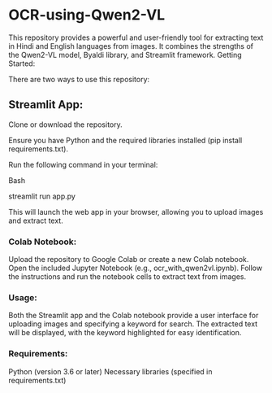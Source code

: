 # OCR-using-Qwen2-VL

This repository provides a powerful and user-friendly tool for extracting text in Hindi and English languages from images. It combines the strengths of the Qwen2-VL model, Byaldi library, and Streamlit framework.
Getting Started:

There are two ways to use this repository:

## Streamlit App:

Clone or download the repository.

Ensure you have Python and the required libraries installed (pip install requirements.txt).

Run the following command in your terminal:

Bash

streamlit run app.py

This will launch the web app in your browser, allowing you to upload images and extract text.

### Colab Notebook:

Upload the repository to Google Colab or create a new Colab notebook.
Open the included Jupyter Notebook (e.g., ocr_with_qwen2vl.ipynb).
Follow the instructions and run the notebook cells to extract text from images.

### Usage:

Both the Streamlit app and the Colab notebook provide a user interface for uploading images and specifying a keyword for search. The extracted text will be displayed, with the keyword highlighted for easy identification.

### Requirements:

Python (version 3.6 or later)
Necessary libraries (specified in requirements.txt)

